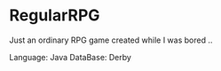 # RegularRPG

Just an ordinary RPG game created while I was bored .. 

Language: Java
DataBase: Derby
